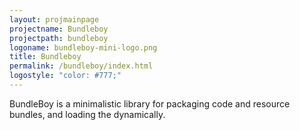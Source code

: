```yaml
---
layout: projmainpage
projectname: Bundleboy
projectpath: bundleboy
logoname: bundleboy-mini-logo.png
title: Bundleboy
permalink: /bundleboy/index.html
logostyle: "color: #777;"
---
```



BundleBoy is a minimalistic library for packaging code and resource bundles,
and loading the dynamically.

